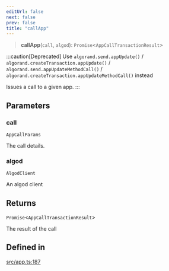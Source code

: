 ```yaml
---
editUrl: false
next: false
prev: false
title: "callApp"
---
```


> **callApp**(`call`, `algod`): `Promise`\<`AppCallTransactionResult`\>

:::caution[Deprecated]
Use `algorand.send.appUpdate()` / `algorand.createTransaction.appUpdate()` / `algorand.send.appUpdateMethodCall()`
/ `algorand.createTransaction.appUpdateMethodCall()` instead

Issues a call to a given app.
:::

## Parameters

### call

`AppCallParams`

The call details.

### algod

`AlgodClient`

An algod client

## Returns

`Promise`\<`AppCallTransactionResult`\>

The result of the call

## Defined in

[src/app.ts:187](https://github.com/algorandfoundation/algokit-utils-ts/blob/e57e96ab17213653e656688e8d7251c0107554cf/src/app.ts#L187)
